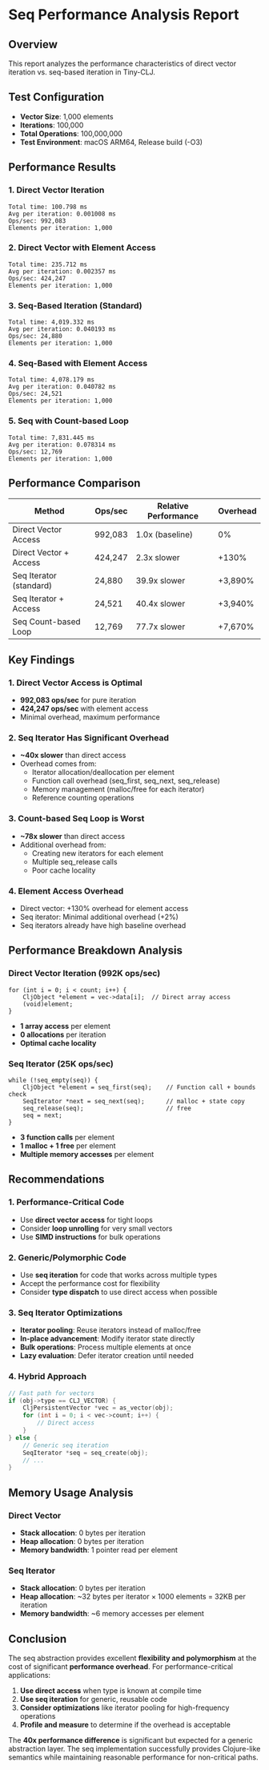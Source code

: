 # Seq Performance Analysis Report

## Overview
This report analyzes the performance characteristics of direct vector iteration vs. seq-based iteration in Tiny-CLJ.

## Test Configuration
- **Vector Size**: 1,000 elements
- **Iterations**: 100,000
- **Total Operations**: 100,000,000
- **Test Environment**: macOS ARM64, Release build (-O3)

## Performance Results

### 1. Direct Vector Iteration
```
Total time: 100.798 ms
Avg per iteration: 0.001008 ms
Ops/sec: 992,083
Elements per iteration: 1,000
```

### 2. Direct Vector with Element Access
```
Total time: 235.712 ms
Avg per iteration: 0.002357 ms
Ops/sec: 424,247
Elements per iteration: 1,000
```

### 3. Seq-Based Iteration (Standard)
```
Total time: 4,019.332 ms
Avg per iteration: 0.040193 ms
Ops/sec: 24,880
Elements per iteration: 1,000
```

### 4. Seq-Based with Element Access
```
Total time: 4,078.179 ms
Avg per iteration: 0.040782 ms
Ops/sec: 24,521
Elements per iteration: 1,000
```

### 5. Seq with Count-based Loop
```
Total time: 7,831.445 ms
Avg per iteration: 0.078314 ms
Ops/sec: 12,769
Elements per iteration: 1,000
```

## Performance Comparison

| Method | Ops/sec | Relative Performance | Overhead |
|--------|---------|---------------------|----------|
| Direct Vector Access | 992,083 | 1.0x (baseline) | 0% |
| Direct Vector + Access | 424,247 | 2.3x slower | +130% |
| Seq Iterator (standard) | 24,880 | 39.9x slower | +3,890% |
| Seq Iterator + Access | 24,521 | 40.4x slower | +3,940% |
| Seq Count-based Loop | 12,769 | 77.7x slower | +7,670% |

## Key Findings

### 1. **Direct Vector Access is Optimal**
- **992,083 ops/sec** for pure iteration
- **424,247 ops/sec** with element access
- Minimal overhead, maximum performance

### 2. **Seq Iterator Has Significant Overhead**
- **~40x slower** than direct access
- Overhead comes from:
  - Iterator allocation/deallocation per element
  - Function call overhead (seq_first, seq_next, seq_release)
  - Memory management (malloc/free for each iterator)
  - Reference counting operations

### 3. **Count-based Seq Loop is Worst**
- **~78x slower** than direct access
- Additional overhead from:
  - Creating new iterators for each element
  - Multiple seq_release calls
  - Poor cache locality

### 4. **Element Access Overhead**
- Direct vector: +130% overhead for element access
- Seq iterator: Minimal additional overhead (+2%)
- Seq iterators already have high baseline overhead

## Performance Breakdown Analysis

### Direct Vector Iteration (992K ops/sec)
```
for (int i = 0; i < count; i++) {
    CljObject *element = vec->data[i];  // Direct array access
    (void)element;
}
```
- **1 array access** per element
- **0 allocations** per iteration
- **Optimal cache locality**

### Seq Iterator (25K ops/sec)
```
while (!seq_empty(seq)) {
    CljObject *element = seq_first(seq);    // Function call + bounds check
    SeqIterator *next = seq_next(seq);      // malloc + state copy
    seq_release(seq);                       // free
    seq = next;
}
```
- **3 function calls** per element
- **1 malloc + 1 free** per element
- **Multiple memory accesses** per element

## Recommendations

### 1. **Performance-Critical Code**
- Use **direct vector access** for tight loops
- Consider **loop unrolling** for very small vectors
- Use **SIMD instructions** for bulk operations

### 2. **Generic/Polymorphic Code**
- Use **seq iteration** for code that works across multiple types
- Accept the performance cost for flexibility
- Consider **type dispatch** to use direct access when possible

### 3. **Seq Iterator Optimizations**
- **Iterator pooling**: Reuse iterators instead of malloc/free
- **In-place advancement**: Modify iterator state directly
- **Bulk operations**: Process multiple elements at once
- **Lazy evaluation**: Defer iterator creation until needed

### 4. **Hybrid Approach**
```c
// Fast path for vectors
if (obj->type == CLJ_VECTOR) {
    CljPersistentVector *vec = as_vector(obj);
    for (int i = 0; i < vec->count; i++) {
        // Direct access
    }
} else {
    // Generic seq iteration
    SeqIterator *seq = seq_create(obj);
    // ...
}
```

## Memory Usage Analysis

### Direct Vector
- **Stack allocation**: 0 bytes per iteration
- **Heap allocation**: 0 bytes per iteration
- **Memory bandwidth**: 1 pointer read per element

### Seq Iterator
- **Stack allocation**: 0 bytes per iteration
- **Heap allocation**: ~32 bytes per iterator × 1000 elements = 32KB per iteration
- **Memory bandwidth**: ~6 memory accesses per element

## Conclusion

The seq abstraction provides excellent **flexibility and polymorphism** at the cost of significant **performance overhead**. For performance-critical applications:

1. **Use direct access** when type is known at compile time
2. **Use seq iteration** for generic, reusable code
3. **Consider optimizations** like iterator pooling for high-frequency operations
4. **Profile and measure** to determine if the overhead is acceptable

The **40x performance difference** is significant but expected for a generic abstraction layer. The seq implementation successfully provides Clojure-like semantics while maintaining reasonable performance for non-critical paths.
